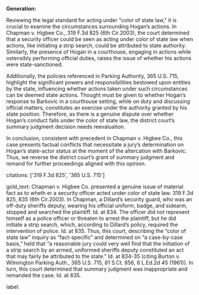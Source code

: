 **Generation:**

Reviewing the legal standard for acting under "color of state law," it is crucial to examine the circumstances surrounding Hogan’s actions. In Chapman v. Higbee Co., 319 F.3d 825 (6th Cir.2003), the court determined that a security officer could be seen as acting under color of state law when actions, like initiating a strip search, could be attributed to state authority. Similarly, the presence of Hogan in a courthouse, engaging in actions while ostensibly performing official duties, raises the issue of whether his actions were state-sanctioned.

Additionally, the policies referenced in Parking Authority, 365 U.S. 715, highlight the significant powers and responsibilities bestowed upon entities by the state, influencing whether actions taken under such circumstances can be deemed state actions. Thought must be given to whether Hogan’s response to Barkovic in a courthouse setting, while on duty and discussing official matters, constitutes an exercise under the authority granted by his state position. Therefore, as there is a genuine dispute over whether Hogan’s conduct falls under the color of state law, the district court’s summary judgment decision needs reevaluation.

In conclusion, consistent with precedent in Chapman v. Higbee Co., this case presents factual conflicts that necessitate a jury’s determination on Hogan’s state-actor status at the moment of the altercation with Barkovic. Thus, we reverse the district court’s grant of summary judgment and remand for further proceedings aligned with this opinion.

citations: ['319 F.3d 825', '365 U.S. 715']

gold_text: Chapman v. Higbee Co. presented a genuine issue of material fact as to wheth er a security officer acted under color of state law. 319 F.3d 825, 835 (6th Cir.2003). In Chapman, a Dillard’s security guard, who was an off-duty sheriffs deputy, wearing his official uniform, badge, and sidearm, stopped and searched the plaintiff. Id. at 834. The officer did not represent himself as a police officer or threaten to arrest the plaintiff, but he did initiate a strip search, which, according to Dillard’s policy, required the intervention of police. Id. at 835. Thus, this court, describing the “color of state law” inquiry as “fact-specific” and determined on “a case-by-case basis,” held that “a reasonable jury could very well find that the initiation of a strip search by an armed, uniformed sheriffs deputy constituted an act that may fairly be attributed to the state.” Id. at 834-35 (citing Burton v. Wilmington Parking Auth., 365 U.S. 715, 81 S.Ct. 856, 6 L.Ed.2d 45 (1961)). In turn, this court determined that summary judgment was inappropriate and remanded the case. Id. at 835.

label: 